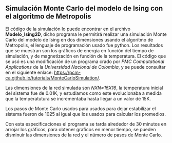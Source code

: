 ## Simulación Monte Carlo del modelo de Ising con el algoritmo de Metropolis

El código de la simulación lo puede encontrar en el archivo **Modelo_Ising2D**, dicho programa le permitirá realizar una simulación Monte Carlo del modelo de Ising en dos dimensiones usando el algoritmo de Metropolis, el lenguaje de programación usado fue python. Los resultados que se muestran son los gráficos de energía en función del tiempo de simulación, y de magnetización en función de la temperatura. El código que se usó es una modificación de un programa crado por _PMC Computational Applications_ de la _Universidad Nacional de Colombia_, y se puede consultar en el siguiente enlace: https://pcm-ca.github.io/tutorials/MonteCarloSimulation/.

Las dimensiones de la red simulada son _NXN=16X16_, la temperatura inicial del sistema fue de 0.01K, y estudiamos como este evolucionaba a medida que la temperatutura se incrementaba hasta llegar a un valor de 15K.

Los pasos de Monte Carlo usados para usados para dejar estabilizar el sistema fueron de 1025 al igual que los usados para calcular los promedios.

Con esta especificaciones el programa se tarda alrededor de 30 minutos en arrojar los gráficos, para obtener graficos en menor tiempo, se pueden disminuir las dimensiones de la red y el número de pasos de Monte Carlo.
